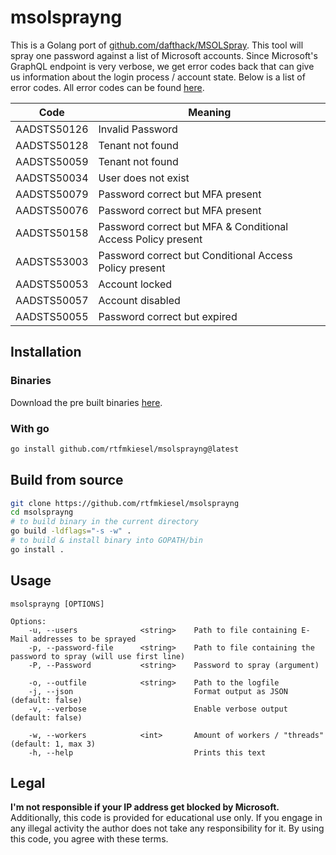 # msolsprayng
This is a Golang port of [github.com/dafthack/MSOLSpray](https://github.com/dafthack/MSOLSpray). This tool will spray one password against a list of Microsoft accounts. Since Microsoft's GraphQL endpoint is very verbose, we get error codes back that can give us information about the login process / account state. Below is a list of error codes. All error codes can be found [here](https://docs.microsoft.com/en-us/azure/active-directory/develop/reference-aadsts-error-codes).


| Code        | Meaning                                                      |
|-------------|--------------------------------------------------------------|
| AADSTS50126 | Invalid Password                                             |
| AADSTS50128 | Tenant not found                                             |
| AADSTS50059 | Tenant not found                                             |
| AADSTS50034 | User does not exist                                          |
| AADSTS50079 | Password correct but MFA present                             |
| AADSTS50076 | Password correct but MFA present                             |
| AADSTS50158 | Password correct but MFA & Conditional Access Policy present |
| AADSTS53003 | Password correct but Conditional Access Policy present       |
| AADSTS50053 | Account locked                                               |
| AADSTS50057 | Account disabled                                             |
| AADSTS50055 | Password correct but expired                                 |

## Installation
### Binaries
Download the pre built binaries [here](https://github.com/rtfmkiesel/msolsprayng/releases).

### With go
```bash
go install github.com/rtfmkiesel/msolsprayng@latest
```

## Build from source
```bash
git clone https://github.com/rtfmkiesel/msolsprayng
cd msolsprayng
# to build binary in the current directory
go build -ldflags="-s -w" .
# to build & install binary into GOPATH/bin
go install .
```

## Usage
```
msolsprayng [OPTIONS]
	
Options:
    -u, --users              <string>    Path to file containing E-Mail addresses to be sprayed
    -p, --password-file      <string>    Path to file containing the password to spray (will use first line)
    -P, --Password           <string>    Password to spray (argument)

    -o, --outfile            <string>    Path to the logfile
    -j, --json                           Format output as JSON (default: false)
    -v, --verbose                        Enable verbose output (default: false)

    -w, --workers            <int>       Amount of workers / "threads" (default: 1, max 3)
    -h, --help                           Prints this text
```

## Legal
**I'm not responsible if your IP address get blocked by Microsoft.** Additionally, this code is provided for educational use only. If you engage in any illegal activity the author does not take any responsibility for it. By using this code, you agree with these terms.

